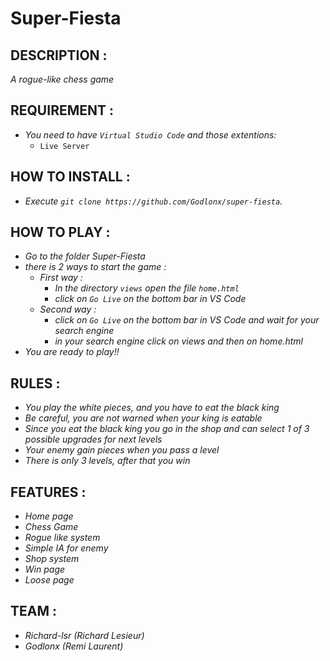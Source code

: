 # Super-Fiesta

## **DESCRIPTION :**
*A rogue-like chess game*

## **REQUIREMENT :**
- *You need to have `Virtual Studio Code` and those extentions:*
    - `Live Server`

## **HOW TO INSTALL :**
- *Execute `git clone https://github.com/Godlonx/super-fiesta`.*

## **HOW TO PLAY :**
- *Go to the folder Super-Fiesta*
- *there is 2 ways to start the game :*
    - *First way :*
        - *In the directory `views` open the file `home.html`*
        - *click on `Go Live` on the bottom bar in VS Code*
    - *Second way :*
        - *click on `Go Live` on the bottom bar in VS Code and wait for your search engine*
        - *in your search engine click on views and then on home.html*
- *You are ready to play!!*

## **RULES :**
- *You play the white pieces, and you have to eat the black king*
- *Be careful, you are not warned when your king is eatable*
- *Since you eat the black king you go in the shop and can select 1 of 3 possible upgrades for next levels*
- *Your enemy gain pieces when you pass a level*
- *There is only 3 levels, after that you win*

## **FEATURES :**
- *Home page*
- *Chess Game*
- *Rogue like system*
- *Simple IA for enemy*
- *Shop system*
- *Win page*
- *Loose page*

## **TEAM :**
- *Richard-lsr (Richard Lesieur)*
- *Godlonx (Remi Laurent)*

